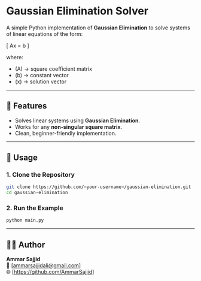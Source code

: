 # Gaussian Elimination Solver

A simple Python implementation of **Gaussian Elimination** to solve systems of linear equations of the form:

\[
Ax = b
\]

where:
- \(A\) → square coefficient matrix
- \(b\) → constant vector
- \(x\) → solution vector

---

## 📌 Features
- Solves linear systems using **Gaussian Elimination**.
- Works for any **non-singular square matrix**.
- Clean, beginner-friendly implementation.

---

## 🚀 Usage

### 1. Clone the Repository
```bash
git clone https://github.com/<your-username>/gaussian-elimination.git
cd gaussian-elimination
```

### 2. Run the Example
```bash
python main.py
```

---

## 👨‍💻 Author
**Ammar Sajjid**  
📧 [ammarsajjidali@gmail.com]  
🌐 [https://github.com/AmmarSajjid]
